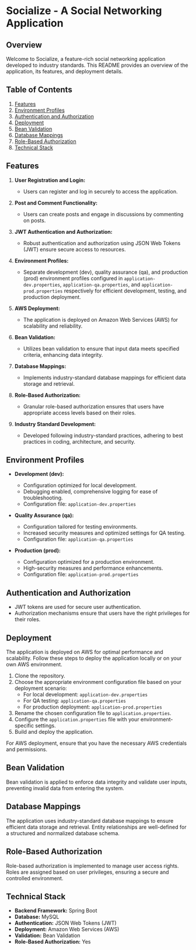 # Socialize - A Social Networking Application

## Overview

Welcome to Socialize, a feature-rich social networking application developed to industry standards. This README provides an overview of the application, its features, and deployment details.

## Table of Contents

1. [Features](#features)
2. [Environment Profiles](#environment-profiles)
3. [Authentication and Authorization](#authentication-and-authorization)
4. [Deployment](#deployment)
5. [Bean Validation](#bean-validation)
6. [Database Mappings](#database-mappings)
7. [Role-Based Authorization](#role-based-authorization)
8. [Technical Stack](#technical-stack)

## Features

1. **User Registration and Login:**
   - Users can register and log in securely to access the application.

2. **Post and Comment Functionality:**
   - Users can create posts and engage in discussions by commenting on posts.

3. **JWT Authentication and Authorization:**
   - Robust authentication and authorization using JSON Web Tokens (JWT) ensure secure access to resources.

4. **Environment Profiles:**
   - Separate development (dev), quality assurance (qa), and production (prod) environment profiles configured in `application-dev.properties`, `application-qa.properties`, and `application-prod.properties` respectively for efficient development, testing, and production deployment.

5. **AWS Deployment:**
   - The application is deployed on Amazon Web Services (AWS) for scalability and reliability.

6. **Bean Validation:**
   - Utilizes bean validation to ensure that input data meets specified criteria, enhancing data integrity.

7. **Database Mappings:**
   - Implements industry-standard database mappings for efficient data storage and retrieval.

8. **Role-Based Authorization:**
   - Granular role-based authorization ensures that users have appropriate access levels based on their roles.

9. **Industry Standard Development:**
   - Developed following industry-standard practices, adhering to best practices in coding, architecture, and security.

## Environment Profiles

- **Development (dev):**
  - Configuration optimized for local development.
  - Debugging enabled, comprehensive logging for ease of troubleshooting.
  - Configuration file: `application-dev.properties`

- **Quality Assurance (qa):**
  - Configuration tailored for testing environments.
  - Increased security measures and optimized settings for QA testing.
  - Configuration file: `application-qa.properties`

- **Production (prod):**
  - Configuration optimized for a production environment.
  - High-security measures and performance enhancements.
  - Configuration file: `application-prod.properties`

## Authentication and Authorization

- JWT tokens are used for secure user authentication.
- Authorization mechanisms ensure that users have the right privileges for their roles.

## Deployment

The application is deployed on AWS for optimal performance and scalability. Follow these steps to deploy the application locally or on your own AWS environment.

1. Clone the repository.
2. Choose the appropriate environment configuration file based on your deployment scenario:
   - For local development: `application-dev.properties`
   - For QA testing: `application-qa.properties`
   - For production deployment: `application-prod.properties`
3. Rename the chosen configuration file to `application.properties`.
4. Configure the `application.properties` file with your environment-specific settings.
5. Build and deploy the application.

For AWS deployment, ensure that you have the necessary AWS credentials and permissions.

## Bean Validation

Bean validation is applied to enforce data integrity and validate user inputs, preventing invalid data from entering the system.

## Database Mappings

The application uses industry-standard database mappings to ensure efficient data storage and retrieval. Entity relationships are well-defined for a structured and normalized database schema.

## Role-Based Authorization

Role-based authorization is implemented to manage user access rights. Roles are assigned based on user privileges, ensuring a secure and controlled environment.

## Technical Stack

- **Backend Framework:** Spring Boot
- **Database:** MySQL
- **Authentication:** JSON Web Tokens (JWT)
- **Deployment:** Amazon Web Services (AWS)
- **Validation:** Bean Validation
- **Role-Based Authorization:** Yes
